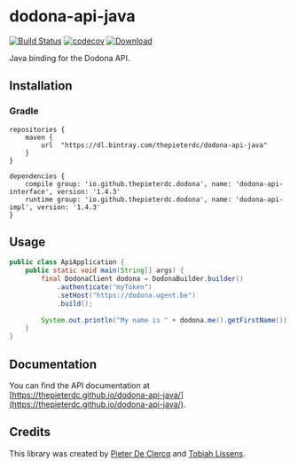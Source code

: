 # dodona-api-java

[![Build Status](https://travis-ci.org/thepieterdc/dodona-api-java.svg?branch=master)](https://travis-ci.org/thepieterdc/dodona-api-java)
[![codecov](https://codecov.io/gh/thepieterdc/dodona-api-java/branch/master/graph/badge.svg)](https://codecov.io/gh/thepieterdc/dodona-api-java)
[![Download](https://api.bintray.com/packages/thepieterdc/dodona-api-java/dodona-api-java/images/download.svg) ](https://bintray.com/thepieterdc/dodona-api-java/dodona-api-java/_latestVersion)


Java binding for the Dodona API.

## Installation

### Gradle
```
repositories {
    maven {
        url  "https://dl.bintray.com/thepieterdc/dodona-api-java"
    }
}

dependencies {
    compile group: 'io.github.thepieterdc.dodona', name: 'dodona-api-interface', version: '1.4.3'
    runtime group: 'io.github.thepieterdc.dodona', name: 'dodona-api-impl', version: '1.4.3'
}
```

## Usage
```java
public class ApiApplication {
    public static void main(String[] args) {
		final DodonaClient dodona = DodonaBuilder.builder()
			.authenticate("myToken")
			.setHost("https://dodona.ugent.be")
			.build();
		
		System.out.println("My name is " + dodona.me().getFirstName());
    }
}
```

## Documentation
You can find the API documentation at [https://thepieterdc.github.io/dodona-api-java/](https://thepieterdc.github.io/dodona-api-java/).

## Credits
This library was created by [Pieter De Clercq](https://thepieterdc.github.io/) and [Tobiah Lissens](https://github.com/darktilrisen).
